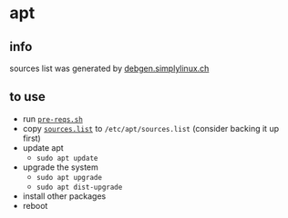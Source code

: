 # apt

## info

sources list was generated by [debgen.simplylinux.ch](https://debgen.simplylinux.ch/index.php?generate)

## to use

* run [`pre-reqs.sh`](./pre-reqs.sh)
* copy [`sources.list`](./etc/apt/sources.list) to `/etc/apt/sources.list` (consider backing it up first)
* update apt
  * `sudo apt update`
* upgrade the system
  * `sudo apt upgrade`
  * `sudo apt dist-upgrade`
* install other packages
* reboot
